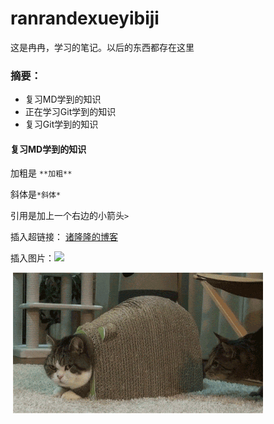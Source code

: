 # ranrandexueyibiji

这是冉冉，学习的笔记。以后的东西都存在这里

### 摘要：

* 复习MD学到的知识
* 正在学习Git学到的知识
* 复习Git学到的知识



#### 复习MD学到的知识

加粗是 `**加粗**`

斜体是`*斜体*`

引用是加上一个右边的小箭头`>`

插入超链接： [诸隆隆的博客](https://zllbird.github.io/)

插入图片：![](images/欠.gif)

​	![猫猫](images/猫猫.gif)





#### 







####  